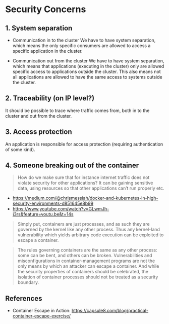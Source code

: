 # Security Concerns

## 1. System separation
- Communication in to the cluster
We have to have system separation, which means the only specific consumers are allowed to access a specific application in the cluster.
 
- Communication out from the cluster
We have to have system separation, which means that applications (executing in the cluster) only are allowed specific access to applications outside the cluster. This also means not all applications are allowed to have the same access to systems outside the cluster.
 
## 2. Traceability (on IP level?)
It should be possible to trace where traffic comes from, both in to the cluster and out from the cluster.
 
## 3. Access protection
An application is responsible for access protection (requiring authentication of some kind).
 
## 4. Someone breaking out of the container

> How do we make sure that for instance internet traffic does not violate security for other applications? It can be gaining sensitive data, using resources so that other applications can’t run properly etc.

- https://medium.com/@chrismessiah/docker-and-kubernetes-in-high-security-environments-d851645e8b99
- https://www.youtube.com/watch?v=GLwmJh-j3rs&feature=youtu.be&t=14s

> Simply put, containers are just processes, and as such they are governed by the kernel like any other process. Thus any kernel-land vulnerability which yields arbitrary code execution can be exploited to escape a container.

> The rules governing containers are the same as any other process: some can be bent, and others can be broken. Vulnerabilities and misconfigurations in container-management programs are not the only means by which an attacker can escape a container. And while the security properties of containers should be celebrated, the isolation of container processes should not be treated as a security boundary.

## References

- Container Escape in Action: https://capsule8.com/blog/practical-container-escape-exercise/

